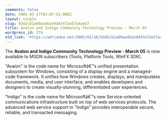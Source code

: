 ```yaml
---
comments: false
date: 2005-03-17T02:07:53.000Z
layout: single
slug: 93d2cb1a09ae4b2e9d47e72e57a4aeb7
title: Avalon and Indigo Community Technology Preview - March 05
wordpress_id: 374
old_link: 'https://adrianba.net/2005/03/16/93d2cb1a09ae4b2e9d47e72e57a4aeb7/'
---
```

The **Avalon and Indigo Community Technology Preview -
March 05** is now available to MSDN subscribers (Tools,
Platform Tools, WinFX SDK).

"Avalon" is the code name for Microsoftâ€™s unified
presentation subsystem for Windows, consisting of a display engine
and a managed-code framework. It unifies how Windows creates,
displays, and manipulates documents, media, and user interface, and
enables developers and designers to create visually-stunning,
differentiated user experiences.

"Indigo" is the code name for Microsoftâ€™s new
Service-oriented communications infrastructure built on top of web
services protocols. The advanced web service support in "Indigo"
provides interoperable secure, reliable, and transacted
messaging.
